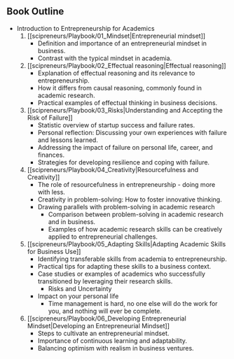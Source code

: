 ## Book Outline
- Introduction to Entrepreneurship for Academics
	1. [[scipreneurs/Playbook/01_Mindset|Entrepreneurial mindset]]
		- Definition and importance of an entrepreneurial mindset in business.
		- Contrast with the typical mindset in academia.
	2. [[scipreneurs/Playbook/02_Effectual reasoning|Effectual reasoning]]
		- Explanation of effectual reasoning and its relevance to entrepreneurship.
		- How it differs from causal reasoning, commonly found in academic research.
		- Practical examples of effectual thinking in business decisions.
	3. [[scipreneurs/Playbook/03_Risks|Understanding and Accepting the Risk of Failure]]
		- Statistic overview of startup success and failure rates.
		- Personal reflection: Discussing your own experiences with failure and lessons learned.
		- Addressing the impact of failure on personal life, career, and finances.
		- Strategies for developing resilience and coping with failure.
	4. [[scipreneurs/Playbook/04_Creativity|Resourcefulness and Creativity]]
		- The role of resourcefulness in entrepreneurship - doing more with less.
		- Creativity in problem-solving: How to foster innovative thinking.
		- Drawing parallels with problem-solving in academic research
			- Comparison between problem-solving in academic research and in business.
			- Examples of how academic research skills can be creatively applied to entrepreneurial challenges.
	5. [[scipreneurs/Playbook/05_Adapting Skills|Adapting Academic Skills for Business Use]]
		- Identifying transferable skills from academia to entrepreneurship.
		- Practical tips for adapting these skills to a business context.
		- Case studies or examples of academics who successfully transitioned by leveraging their research skills.
			- Risks and Uncertainty
		- Impact on your personal life
			- Time management is hard, no one else will do the work for you, and nothing will ever be complete. 
	6. [[scipreneurs/Playbook/06_Developing Entrepreneurial Mindset|Developing an Entrepreneurial Mindset]]
		- Steps to cultivate an entrepreneurial mindset.
		- Importance of continuous learning and adaptability.
		- Balancing optimism with realism in business ventures.